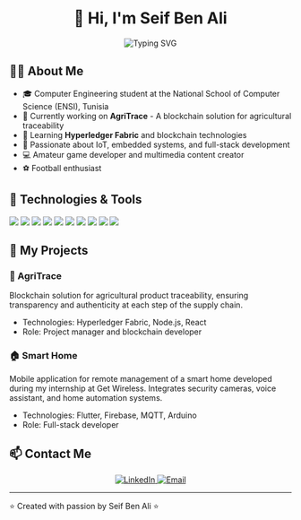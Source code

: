 # <div align="center">👋 Hi, I'm Seif Ben Ali</div>
<div align="center"><img src="https://readme-typing-svg.herokuapp.com?font=Fira+Code&pause=1000&color=2E97F7&center=true&width=435&lines=Computer+Science+Engineer;IoT+Specialist;Blockchain+Enthusiast;Full-Stack+Developer" alt="Typing SVG" /></div>

## 👨‍💻 About Me
- 🎓 Computer Engineering student at the National School of Computer Science (ENSI), Tunisia
- 🔭 Currently working on **AgriTrace** - A blockchain solution for agricultural traceability
- 🌱 Learning **Hyperledger Fabric** and blockchain technologies
- 🚀 Passionate about IoT, embedded systems, and full-stack development
- 💻 Amateur game developer and multimedia content creator
- ⚽ Football enthusiast

## 🔧 Technologies & Tools
![](https://img.shields.io/badge/OS-Linux-informational?style=flat&logo=linux&logoColor=white&color=2bbc8a)
![](https://img.shields.io/badge/Code-Python-informational?style=flat&logo=python&logoColor=white&color=2bbc8a)
![](https://img.shields.io/badge/Code-JavaScript-informational?style=flat&logo=javascript&logoColor=white&color=2bbc8a)
![](https://img.shields.io/badge/Code-React-informational?style=flat&logo=react&logoColor=white&color=2bbc8a)
![](https://img.shields.io/badge/Code-Node.js-informational?style=flat&logo=node.js&logoColor=white&color=2bbc8a)
![](https://img.shields.io/badge/Code-TypeScript-informational?style=flat&logo=typescript&logoColor=white&color=2bbc8a)
![](https://img.shields.io/badge/Code-Go-informational?style=flat&logo=go&logoColor=white&color=2bbc8a)
![](https://img.shields.io/badge/DB-MongoDB-informational?style=flat&logo=mongodb&logoColor=white&color=2bbc8a)
![](https://img.shields.io/badge/Tools-Docker-informational?style=flat&logo=docker&logoColor=white&color=2bbc8a)
![](https://img.shields.io/badge/ML-TensorFlow-informational?style=flat&logo=tensorflow&logoColor=white&color=2bbc8a)

## 📱 My Projects
### 🌾 AgriTrace
Blockchain solution for agricultural product traceability, ensuring transparency and authenticity at each step of the supply chain.
- Technologies: Hyperledger Fabric, Node.js, React
- Role: Project manager and blockchain developer

### 🏠 Smart Home
Mobile application for remote management of a smart home developed during my internship at Get Wireless. Integrates security cameras, voice assistant, and home automation systems.
- Technologies: Flutter, Firebase, MQTT, Arduino
- Role: Full-stack developer

## 📫 Contact Me
<div align="center">
  <a href="https://linkedin.com/in/seif-ben-ali" target="_blank">
    <img src="https://img.shields.io/badge/LinkedIn-0077B5?style=for-the-badge&logo=linkedin&logoColor=white" alt="LinkedIn" />
  </a>
  <a href="mailto:seif.benali@ensi-uma.tn">
    <img src="https://img.shields.io/badge/Email-D14836?style=for-the-badge&logo=gmail&logoColor=white" alt="Email" />
  </a>
</div>

---
⭐️ Created with passion by Seif Ben Ali ⭐️
